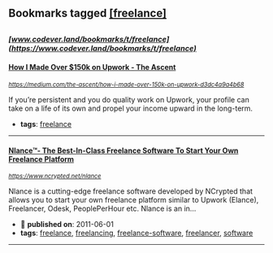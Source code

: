 ## Bookmarks tagged [[freelance]](https://www.codever.land/search?q=[freelance])

_<sup><sup>[www.codever.land/bookmarks/t/freelance](https://www.codever.land/bookmarks/t/freelance)</sup></sup>_
---
#### [How I Made Over $150k on Upwork - The Ascent](https://medium.com/the-ascent/how-i-made-over-150k-on-upwork-d3dc4a9a4b68)
_<sup>https://medium.com/the-ascent/how-i-made-over-150k-on-upwork-d3dc4a9a4b68</sup>_

If you’re persistent and you do quality work on Upwork, your profile can take on a life of its own and propel your income upward in the long-term.
* **tags**: [freelance](../tagged/freelance.md)
---
#### [Nlance™- The Best-In-Class Freelance Software To Start Your Own Freelance Platform](https://www.ncrypted.net/nlance)
_<sup>https://www.ncrypted.net/nlance</sup>_

Nlance is a cutting-edge freelance software developed by NCrypted that allows you to start your own freelance platform similar to Upwork (Elance), Freelancer, Odesk, PeoplePerHour etc. Nlance is an in...
* :calendar: **published on**: 2011-06-01
* **tags**: [freelance](../tagged/freelance.md), [freelancing](../tagged/freelancing.md), [freelance-software](../tagged/freelance-software.md), [freelancer](../tagged/freelancer.md), [software](../tagged/software.md)
---
